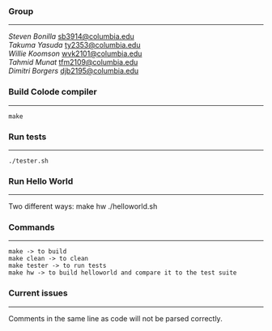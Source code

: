 ### Group
------
*Steven Bonilla*					sb3914@columbia.edu<br>
*Takuma Yasuda*						ty2353@columbia.edu<br>
*Willie Koomson*					wvk2101@columbia.edu<br>
*Tahmid Munat*						tfm2109@columbia.edu<br>
*Dimitri Borgers*					djb2195@columbia.edu

### Build Colode compiler
------
	make

### Run tests
------
	./tester.sh


### Run Hello World
------
Two different ways:
        make hw
	./helloworld.sh

### Commands
------
    make -> to build
    make clean -> to clean
    make tester -> to run tests
    make hw -> to build helloworld and compare it to the test suite

### Current issues
------
Comments in the same line as code will not be parsed correctly.
